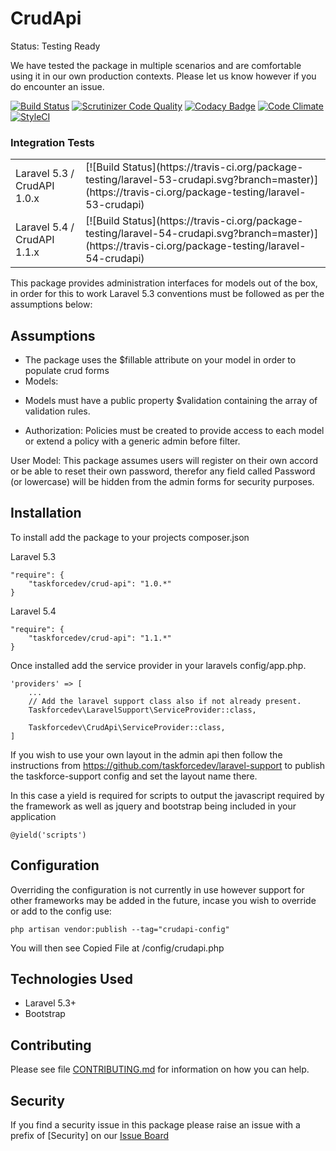 # CrudApi #

Status: Testing Ready

We have tested the package in multiple scenarios and are comfortable using it in our own production contexts.  Please let us know however if you do encounter an issue.

[![Build Status](https://travis-ci.org/taskforcedev-testing/crudapi.svg?branch=master)](https://travis-ci.org/taskforcedev-testing/crudapi) [![Scrutinizer Code Quality](https://scrutinizer-ci.com/g/taskforcedev/crud-api/badges/quality-score.png?b=master)](https://scrutinizer-ci.com/g/taskforcedev/crud-api/?branch=master) [![Codacy Badge](https://www.codacy.com/project/badge/aff7a9540c4b4f03977393a05d23a25d)](https://www.codacy.com/public/taskforce2eu/crud-api) [![Code Climate](https://codeclimate.com/github/taskforcedev/crud-api/badges/gpa.svg)](https://codeclimate.com/github/taskforcedev/crud-api)
[![StyleCI](https://styleci.io/repos/32332348/shield?branch=master)](https://styleci.io/repos/32332348)

### Integration Tests

<table>
<tbody>
<tr><td>Laravel 5.3 / CrudAPI 1.0.x</td><td>[![Build Status](https://travis-ci.org/package-testing/laravel-53-crudapi.svg?branch=master)](https://travis-ci.org/package-testing/laravel-53-crudapi)</td></tr>
<tr><td>Laravel 5.4 / CrudAPI 1.1.x</td><td>[![Build Status](https://travis-ci.org/package-testing/laravel-54-crudapi.svg?branch=master)](https://travis-ci.org/package-testing/laravel-54-crudapi)</td></tr>
</tbody>
</table>



This package provides administration interfaces for models out of the box, in order for this to work Laravel 5.3 conventions must be followed as per the assumptions below:

## Assumptions
- The package uses the $fillable attribute on your model in order to populate crud forms
- Models:
 * Models must have a public property $validation containing the array of validation rules.
- Authorization: Policies must be created to provide access to each model or extend a policy with a generic admin before filter.

User Model: This package assumes users will register on their own accord or be able to reset their own password, therefor any field called Password (or lowercase) will be hidden from the admin forms for security purposes.

## Installation
To install add the package to your projects composer.json

Laravel 5.3

    "require": {
        "taskforcedev/crud-api": "1.0.*"
    }

Laravel 5.4

    "require": {
        "taskforcedev/crud-api": "1.1.*"
    }

Once installed add the service provider in your laravels config/app.php.

    'providers' => [
        ...
        // Add the laravel support class also if not already present.
        Taskforcedev\LaravelSupport\ServiceProvider::class,

        Taskforcedev\CrudApi\ServiceProvider::class,
    ]

If you wish to use your own layout in the admin api then follow the instructions from https://github.com/taskforcedev/laravel-support to publish the taskforce-support config and set the layout name there.

In this case a yield is required for scripts to output the javascript required by the framework as well as jquery and bootstrap being included in your application

    @yield('scripts')

## Configuration

Overriding the configuration is not currently in use however support for other frameworks may be added in the future, incase you wish to override or add to the config use:

    php artisan vendor:publish --tag="crudapi-config"

You will then see Copied File at /config/crudapi.php

## Technologies Used
 * Laravel 5.3+
 * Bootstrap

## Contributing

Please see file [CONTRIBUTING.md](https://github.com/taskforcedev/crud-api/blob/master/CONTRIBUTING.md) for information on how you can help.

## Security

If you find a security issue in this package please raise an issue with a prefix of [Security] on our [Issue Board](https://github.com/taskforcedev/crud-api/issues)
